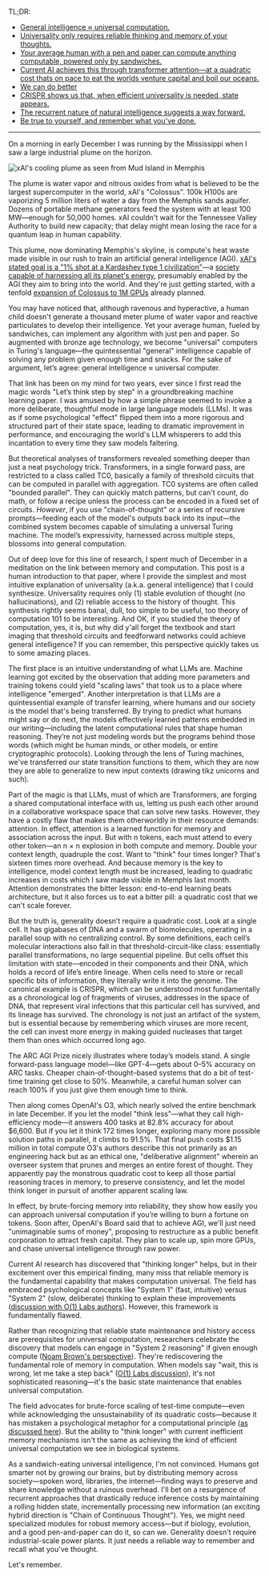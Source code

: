 TL;DR:

- [General intelligence ≈ universal computation.](#generality)
- [Universality only requires reliable thinking and memory of your thoughts.](https://arxiv.org/abs/2412.17794)
- [Your average human with a pen and paper can compute anything computable, powered only by sandwiches.](#bronzeage)
- [Current AI achieves this through transformer attention—at a quadratic cost thats on pace to eat the worlds venture capital and boil our oceans.](#attention)
- [We can do better](https://arxiv.org/abs/2410.01201)
- [CRISPR shows us that, when efficient universality is needed, state appears.](#crispr)
- [The recurrent nature of natural intelligence suggests a way forward.](#recurrence)
- [Be true to yourself, and remember what you've done.](https://arxiv.org/abs/2412.17794)

----

On a morning in early December I was running by the Mississippi when I saw a large industrial plume on the horizon.

![xAI's cooling plume as seen from Mud Island in Memphis](xai-plume-memphis.jpg)

The plume is water vapor and nitrous oxides from what is believed to be the largest supercomputer in the world, xAI's "Colossus".
100k H100s are vaporizing 5 million liters of water a day from the Memphis sands aquifer.
Dozens of portable methane generators feed the system with at least 100 MW—enough for 50,000 homes.
xAI couldn't wait for the Tennessee Valley Authority to build new capacity; that delay might mean losing the race for a quantum leap in human capability.

This plume, now dominating Memphis's skyline, is compute's heat waste made visible in our rush to train an artificial general intelligence (AGI).
[xAI's stated goal is a "1% shot at a Kardashev type 1 civilization"](https://www.capacitymedia.com/article/musks-xais-colossus-cluster-set-for-one-million-gpu-supercomputer-expansion)—a [society capable of harnessing all its planet's energy](https://en.wikipedia.org/wiki/Planetary_civilization), presumably enabled by the AGI they aim to bring into the world.
And they're just getting started, with a tenfold [expansion of Colossus to 1M GPUs](https://www.ft.com/content/9c0516cf-dd12-4665-aa22-712de854fe2f) already planned.

You may have noticed that, although ravenous and hyperactive, a human child doesn't generate a thousand meter plume of water vapor and reactive particulates to develop their intelligence.
Yet your average human, fueled by sandwiches, can implement any algorithm with just pen and paper.
<a name="bronzeage">So augmented with bronze age technology, we become "universal" computers in Turing's language—the quintessential "general" intelligence capable of solving any problem given enough time and snacks.</a>
 For the sake of argument, let’s agree: general intelligence ≈ universal computer.

That link has been on my mind for two years, ever since I first read the magic words "Let’s think step by step" in a groundbreaking machine learning paper.
I was amused by how a simple phrase seemed to invoke a more deliberate, thoughtful mode in large language models (LLMs).
It was as if some psychological "effect" flipped them into a more rigorous and structured part of their state space, leading to dramatic improvement in performance, and encouraging the world's LLM whisperers to add this incantation to every time they saw models faltering.

But theoretical analyses of transformers revealed something deeper than just a neat psychology trick.
Transformers, in a single forward pass, are restricted to a class called TC0, basically a family of threshold circuits that can be computed in parallel with aggregation.
TC0 systems are often called "bounded parallel".
They can quickly match patterns, but can't count, do math, or follow a recipe unless the process can be encoded in a fixed set of circuits.
_However_, if you use "chain-of-thought" or a series of recursive prompts—feeding each of the model's outputs back into its input—the combined system becomes capable of simulating a universal Turing machine.
The model’s expressivity, harnessed across multiple steps, blossoms into general computation.

Out of deep love for this line of research, I spent much of December in a meditation on the link between memory and computation.
This post is a human introduction to that paper, where I provide the simplest and most intuitive explanation of universality (a.k.a. general intelligence) that I could synthesize.
<a name="generality">Universality requires only (1) stable evolution of thought (no hallucinations), and (2) reliable access to the history of thought.</a>
This synthesis rightly seems banal, dull, too simple to be useful, too theory of computation 101 to be interesting.
And OK, if you studied the theory of computation, yes, it is, but why did y'all forget the textbook and start imaging that threshold circuits and feedforward networks could achieve general intelligence?
If you can remember, this perspective quickly takes us to some amazing places.

The first place is an intuitive understanding of what LLMs are.
Machine learning got excited by the observation that adding more parameters and training tokens could yield "scaling laws" that took us to a place where intelligence "emerged".
Another interpretation is that LLMs are a quintessential example of transfer learning, where humans and our society is the model that's being transferred.
By trying to predict what humans might say or do next, the models effectively learned patterns embedded in our writing—including the latent computational rules that shape human reasoning.
They’re not just modeling words but the programs behind those words (which might be human minds, or other models, or entire cryptographic protocols).
Looking through the lens of Turing machines, we've transferred our state transition functions to them, which they are now they are able to generalize to new input contexts (drawing tikz unicorns and such).

Part of the magic is that LLMs, must of which are Transformers, are forging a shared computational interface with us, letting us push each other around in a collaborative workspace space that can solve new tasks.
However, they have a costly flaw that makes them otherworldly in their resource demands: <a name="attention">attention</a>.
In effect, attention is a learned function for memory and association across the input.
But with n tokens, each must attend to every other token—an n × n explosion in both compute and memory.
Double your context length, quadruple the cost.
Want to "think" four times longer?
That's sixteen times more overhead.
And because memory is the key to intelligence, model context length must be increased, leading to quadratic increases in costs which I saw made visible in Memphis last month.
Attention demonstrates the bitter lesson: end-to-end learning beats architecture, but it also forces us to eat a bitter pill: a quadratic cost that we can't scale forever.

But the truth is, generality doesn’t require a quadratic cost.
Look at a single cell.
It has gigabases of DNA and a swarm of biomolecules, operating in a parallel soup with no centralizing control.
By some definitions, each cell’s molecular interactions also fall in that threshold-circuit-like class: essentially parallel transformations, no large sequential pipeline.
But cells offset this limitation with state—encoded in their components and their DNA, which holds a record of life’s entire lineage.
When cells need to store or recall specific bits of information, they literally write it into the genome.
<a name="crispr">The canonical example is CRISPR, which can be understood most fundamentally as a chronological log of fragments of viruses, addresses in the space of DNA, that represent viral infections that this particular cell has survived, and its lineage has survived.</a>
The chronology is not just an artifact of the system, but is essential because by remembering which viruses are more recent, the cell can invest more energy in making guided nucleases that target them than ones which occurred long ago.

The ARC AGI Prize nicely illustrates where today’s models stand.
A single forward-pass language model—like GPT-4—gets about 0–5% accuracy on ARC tasks.
Cheaper chain-of-thought–based systems that do a bit of test-time training get close to 50%.
Meanwhile, a careful human solver can reach 100% if you just give them enough time to think.

Then along comes OpenAI's O3, which nearly solved the entire benchmark in late December.
If you let the model "think less"—what they call high-efficiency mode—it answers 400 tasks at 82.8% accuracy for about $6,600.
But if you let it think 172 times longer, exploring many more possible solution paths in parallel, it climbs to 91.5%.
That final push costs $1.15 million in total compute
O3's authors describe this not primarily as an engineering hack but as an ethical one, "deliberative alignment" wherein an overseer system that prunes and merges an entire forest of thought.
They apparently pay the monstrous quadratic cost to keep all those partial reasoning traces in memory, to preserve consistency, and let the model think longer in pursuit of another apparent scaling law.

In effect, by brute-forcing memory into reliability, they show how easily you can approach universal computation if you’re willing to burn a fortune on tokens.
Soon after, OpenAI's Board said that to achieve AGI, we'll just need "unimaginable sums of money", proposing to restructure as a public benefit corporation to attract fresh capital.
They plan to scale up, spin more GPUs, and chase universal intelligence through raw power.

Current AI research has discovered that "thinking longer" helps, but in their excitement over this empirical finding, many miss that reliable memory is the fundamental capability that makes computation universal. The field has embraced psychological concepts like "System 1" (fast, intuitive) versus "System 2" (slow, deliberate) thinking to explain these improvements ([discussion with O(1) Labs authors](https://www.youtube.com/watch?v=jPluSXJpdrA)). However, this framework is fundamentally flawed.

Rather than recognizing that reliable state maintenance and history access are prerequisites for universal computation, researchers celebrate the discovery that models can engage in "System 2 reasoning" if given enough compute ([Noam Brown's perspective](https://www.youtube.com/watch?v=eaAonE58sLU)). They're rediscovering the fundamental role of memory in computation. When models say "wait, this is wrong, let me take a step back" ([O(1) Labs discussion](https://www.youtube.com/watch?v=jPluSXJpdrA)), it's not sophisticated reasoning—it's the basic state maintenance that enables universal computation.

The field advocates for brute-force scaling of test-time compute—even while acknowledging the unsustainability of its quadratic costs—because it has mistaken a psychological metaphor for a computational principle ([as discussed here](https://www.youtube.com/watch?v=eaAonE58sLU)). But the ability to "think longer" with current inefficient memory mechanisms isn't the same as achieving the kind of efficient universal computation we see in biological systems.

<a name="recurrence">As a sandwich-eating universal intelligence, I'm not convinced.</a>
Humans got smarter not by growing our brains, but by distributing memory across society—spoken word, libraries, the internet—finding ways to preserve and share knowledge without a ruinous overhead.
I'll bet on a resurgence of recurrent approaches that drastically reduce inference costs by maintaining a rolling hidden state, incrementally processing new information (an exciting hybrid direction is "Chain of Continuous Thought").
Yes, we might need specialized modules for robust memory access—but if biology, evolution, and a good pen-and-paper can do it, so can we.
Generality doesn't require industrial-scale power plants.
It just needs a reliable way to remember and recall what you've thought.

Let's remember.
